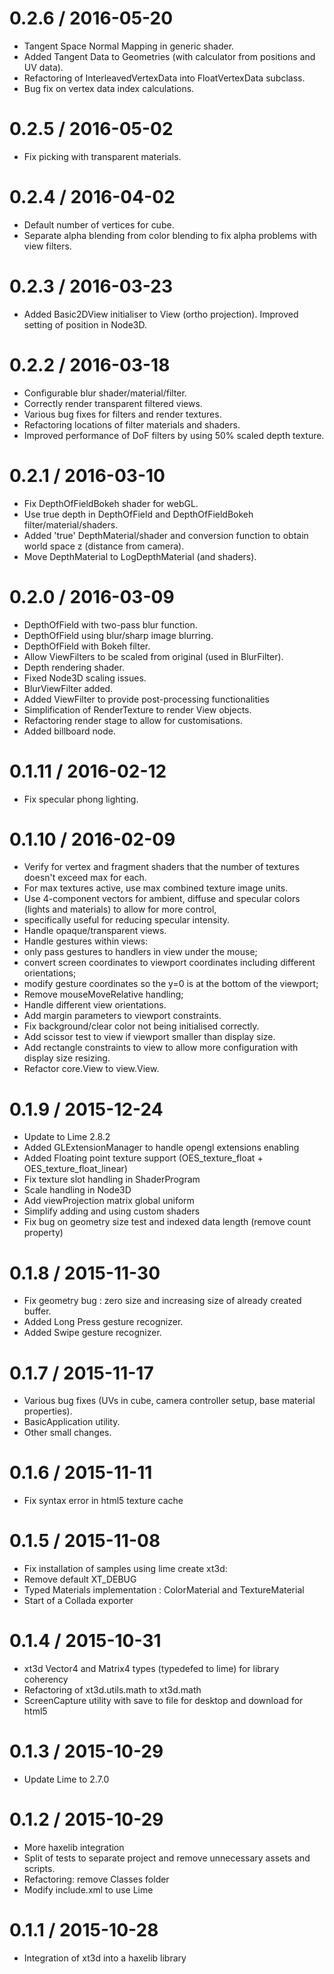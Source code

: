0.2.6 / 2016-05-20
===================

 * Tangent Space Normal Mapping in generic shader. 
 * Added Tangent Data to Geometries (with calculator from positions and UV data). 
 * Refactoring of InterleavedVertexData into FloatVertexData subclass. 
 * Bug fix on vertex data index calculations.

0.2.5 / 2016-05-02
===================

 * Fix picking with transparent materials.

0.2.4 / 2016-04-02
===================

 * Default number of vertices for cube.
 * Separate alpha blending from color blending to fix alpha problems with view filters.

0.2.3 / 2016-03-23
===================

 * Added Basic2DView initialiser to View (ortho projection). Improved setting of position in Node3D.

0.2.2 / 2016-03-18
===================

 * Configurable blur shader/material/filter.
 * Correctly render transparent filtered views.
 * Various bug fixes for filters and render textures.
 * Refactoring locations of filter materials and shaders.
 * Improved performance of DoF filters by using 50% scaled depth texture.

0.2.1 / 2016-03-10
===================

 * Fix DepthOfFieldBokeh shader for webGL.
 * Use true depth in DepthOfField and DepthOfFieldBokeh filter/material/shaders.
 * Added 'true' DepthMaterial/shader and conversion function to obtain world space z (distance from camera).
 * Move DepthMaterial to LogDepthMaterial (and shaders).
 
0.2.0 / 2016-03-09
===================

 * DepthOfField with two-pass blur function.
 * DepthOfField using blur/sharp image blurring.
 * DepthOfField with Bokeh filter.
 * Allow ViewFilters to be scaled from original (used in BlurFilter).
 * Depth rendering shader.
 * Fixed Node3D scaling issues.
 * BlurViewFilter added.
 * Added ViewFilter to provide post-processing functionalities
 * Simplification of RenderTexture to render View objects.
 * Refactoring render stage to allow for customisations.
 * Added billboard node.

0.1.11 / 2016-02-12
===================

 * Fix specular phong lighting.

0.1.10 / 2016-02-09
===================

 * Verify for vertex and fragment shaders that the number of textures doesn't exceed max for each.
 * For max textures active, use max combined texture image units. 
 * Use 4-component vectors for ambient, diffuse and specular colors (lights and materials) to allow for more control, 
 *  specifically useful for reducing specular intensity.
 * Handle opaque/transparent views.
 * Handle gestures within views: 
 *   only pass gestures to handlers in view under the mouse; 
 *   convert screen coordinates to viewport coordinates including different orientations; 
 *   modify gesture coordinates so the y=0 is at the bottom of the viewport; 
 *   Remove mouseMoveRelative handling;
 * Handle different view orientations.
 * Add margin parameters to viewport constraints.
 * Fix background/clear color not being initialised correctly. 
 * Add scissor test to view if viewport smaller than display size.
 * Add rectangle constraints to view to allow more configuration with display size resizing. 
 * Refactor core.View to view.View. 


0.1.9 / 2015-12-24
===================

 * Update to Lime 2.8.2
 * Added GLExtensionManager to handle opengl extensions enabling 
 * Added Floating point texture support (OES_texture_float + OES_texture_float_linear) 
 * Fix texture slot handling in ShaderProgram
 * Scale handling in Node3D
 * Add viewProjection matrix global uniform
 * Simplify adding and using custom shaders
 * Fix bug on geometry size test and indexed data length (remove count property)

0.1.8 / 2015-11-30
===================

 * Fix geometry bug : zero size and increasing size of already created buffer.
 * Added Long Press gesture recognizer. 
 * Added Swipe gesture recognizer. 

0.1.7 / 2015-11-17
===================

 * Various bug fixes (UVs in cube, camera controller setup, base material properties). 
 * BasicApplication utility. 
 * Other small changes.

0.1.6 / 2015-11-11
===================

 * Fix syntax error in html5 texture cache

0.1.5 / 2015-11-08
===================

 * Fix installation of samples using lime create xt3d:<sample>
 * Remove default XT_DEBUG
 * Typed Materials implementation : ColorMaterial and TextureMaterial
 * Start of a Collada exporter
 
0.1.4 / 2015-10-31
===================

 * xt3d Vector4 and Matrix4 types (typedefed to lime) for library coherency
 * Refactoring of xt3d.utils.math to xt3d.math
 * ScreenCapture utility with save to file for desktop and download for html5
 
0.1.3 / 2015-10-29
===================

 * Update Lime to 2.7.0
 
0.1.2 / 2015-10-29
===================

 * More haxelib integration
 * Split of tests to separate project and remove unnecessary assets and scripts.
 * Refactoring: remove Classes folder
 * Modify include.xml to use Lime 
 
0.1.1 / 2015-10-28
===================

 * Integration of xt3d into a haxelib library
 

